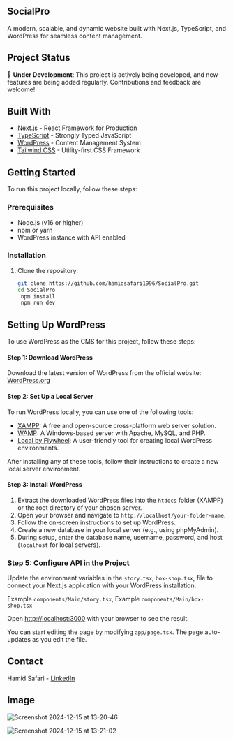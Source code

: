 ## SocialPro
A modern, scalable, and dynamic website built with Next.js, TypeScript, and WordPress for seamless content management.

## Project Status
🚧 **Under Development**: This project is actively being developed, and new features are being added regularly. Contributions and feedback are welcome!
## Built With
- [Next.js](https://nextjs.org/) - React Framework for Production
- [TypeScript](https://www.typescriptlang.org/) - Strongly Typed JavaScript
- [WordPress](https://wordpress.org/) - Content Management System
- [Tailwind CSS](https://tailwindcss.com/) - Utility-first CSS Framework

## Getting Started
To run this project locally, follow these steps:
### Prerequisites
- Node.js (v16 or higher)
- npm or yarn
- WordPress instance with API enabled

### Installation
1. Clone the repository:
   ```bash
   git clone https://github.com/hamidsafari1996/SocialPro.git
   cd SocialPro
	npm install
	npm run dev
    ```
## Setting Up WordPress
To use WordPress as the CMS for this project, follow these steps:
#### Step 1: Download WordPress
Download the latest version of WordPress from the official website:
[WordPress.org](https://wordpress.org/download/)
#### Step 2: Set Up a Local Server
To run WordPress locally, you can use one of the following tools:

- [XAMPP](https://www.apachefriends.org/index.html): A free and open-source cross-platform web server solution.
- [WAMP](https://www.wampserver.com/): A Windows-based server with Apache, MySQL, and PHP.
- [Local by Flywheel](https://localwp.com/): A user-friendly tool for creating local WordPress environments.

After installing any of these tools, follow their instructions to create a new local server environment.
#### Step 3: Install WordPress

1. Extract the downloaded WordPress files into the `htdocs` folder (XAMPP) or the root directory of your chosen server.
2. Open your browser and navigate to `http://localhost/your-folder-name`.
3. Follow the on-screen instructions to set up WordPress.
4. Create a new database in your local server (e.g., using phpMyAdmin).
5. During setup, enter the database name, username, password, and host (`localhost` for local servers).


### Step 5: Configure API in the Project
Update the environment variables in the `story.tsx`, `box-shop.tsx`, file to connect your Next.js application with your WordPress installation.

Example `components/Main/story.tsx`,
Example `components/Main/box-shop.tsx`


Open [http://localhost:3000](http://localhost:3000) with your browser to see the result.

You can start editing the page by modifying `app/page.tsx`. The page auto-updates as you edit the file.

## Contact
Hamid Safari - [LinkedIn](https://linkedin.com/in/hamidsafari)

## Image

![Screenshot 2024-12-15 at 13-20-46 ](https://github.com/user-attachments/assets/cb29cfd6-c9ee-4bd2-9461-38c8588e7ddf)


![Screenshot 2024-12-15 at 13-21-02 ](https://github.com/user-attachments/assets/610f7937-c647-434a-bee8-aa048d42af1c)

